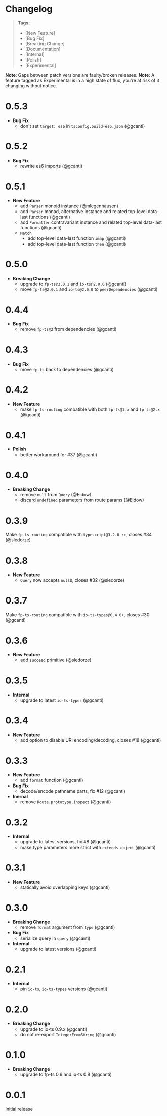 # Changelog

> **Tags:**
>
> - [New Feature]
> - [Bug Fix]
> - [Breaking Change]
> - [Documentation]
> - [Internal]
> - [Polish]
> - [Experimental]

**Note**: Gaps between patch versions are faulty/broken releases. **Note**: A feature tagged as Experimental is in a
high state of flux, you're at risk of it changing without notice.

# 0.5.3

- **Bug Fix**
  - don't set `target: es6` in `tsconfig.build-es6.json` (@gcanti)

# 0.5.2

- **Bug Fix**
  - rewrite es6 imports (@gcanti)

# 0.5.1

- **New Feature**
  - add `Parser` monoid instance (@mlegenhausen)
  - add `Parser` monad, alternative instance and related top-level data-last functions (@gcanti)
  - add `Formatter` contravariant instance and related top-level data-last functions (@gcanti)
  - `Match`
    - add top-level data-last function `imap` (@gcanti)
    - add top-level data-last function `then` (@gcanti)

# 0.5.0

- **Breaking Change**
  - upgrade to `fp-ts@2.0.1` and `io-ts@2.0.0` (@gcanti)
  - move `fp-ts@2.0.1` and `io-ts@2.0.0` to `peerDependencies` (@gcanti)

# 0.4.4

- **Bug Fix**
  - remove `fp-ts@2` from dependencies (@gcanti)

# 0.4.3

- **Bug Fix**
  - move `fp-ts` back to dependencies (@gcanti)

# 0.4.2

- **New Feature**
  - make `fp-ts-routing` compatible with both `fp-ts@1.x` and `fp-ts@2.x` (@gcanti)

# 0.4.1

- **Polish**
  - better workaround for #37 (@gcanti)

# 0.4.0

- **Breaking Change**
  - remove `null` from `Query` (@Eldow)
  - discard `undefined` parameters from route params (@Eldow)

# 0.3.9

Make `fp-ts-routing` compatible with `typescript@3.2.0-rc`, closes #34 (@sledorze)

# 0.3.8

- **New Feature**
  - `Query` now accepts `null`s, closes #32 (@sledorze)

# 0.3.7

Make `fp-ts-routing` compatible with `io-ts-types@0.4.0+`, closes #30 (@gcanti)

# 0.3.6

- **New Feature**
  - add `succeed` primitive (@sledorze)

# 0.3.5

- **Internal**
  - upgrade to latest `io-ts-types` (@gcanti)

# 0.3.4

- **New Feature**
  - add option to disable URI encoding/decoding, closes #18 (@gcanti)

# 0.3.3

- **New Feature**
  - add `format` function (@gcanti)
- **Bug Fix**
  - decode/encode pathname parts, fix #12 (@gcanti)
- **Inernal**
  - remove `Route.prototype.inspect` (@gcanti)

# 0.3.2

- **Internal**
  - upgrade to latest versions, fix #8 (@gcanti)
  - make type parameters more strict with `extends object` (@gcanti)

# 0.3.1

- **New Feature**
  - statically avoid overlapping keys (@gcanti)

# 0.3.0

- **Breaking Change**
  - remove `format` argument from `type` (@gcanti)
- **Bug Fix**
  - serialize query in `query` (@gcanti)
- **Internal**
  - upgrade to latest versions (@gcanti)

# 0.2.1

- **Internal**
  - pin `io-ts`, `io-ts-types` versions (@gcanti)

# 0.2.0

- **Breaking Change**
  - upgrade to io-ts 0.9.x (@gcanti)
  - do not re-export `IntegerFromString` (@gcanti)

# 0.1.0

- **Breaking Change**
  - upgrade to fp-ts 0.6 and io-ts 0.8 (@gcanti)

# 0.0.1

Initial release
